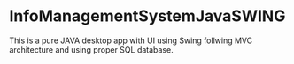 # InfoManagementSystemJavaSWING
This is a pure JAVA desktop app with UI using Swing follwing MVC architecture and using proper SQL database.
